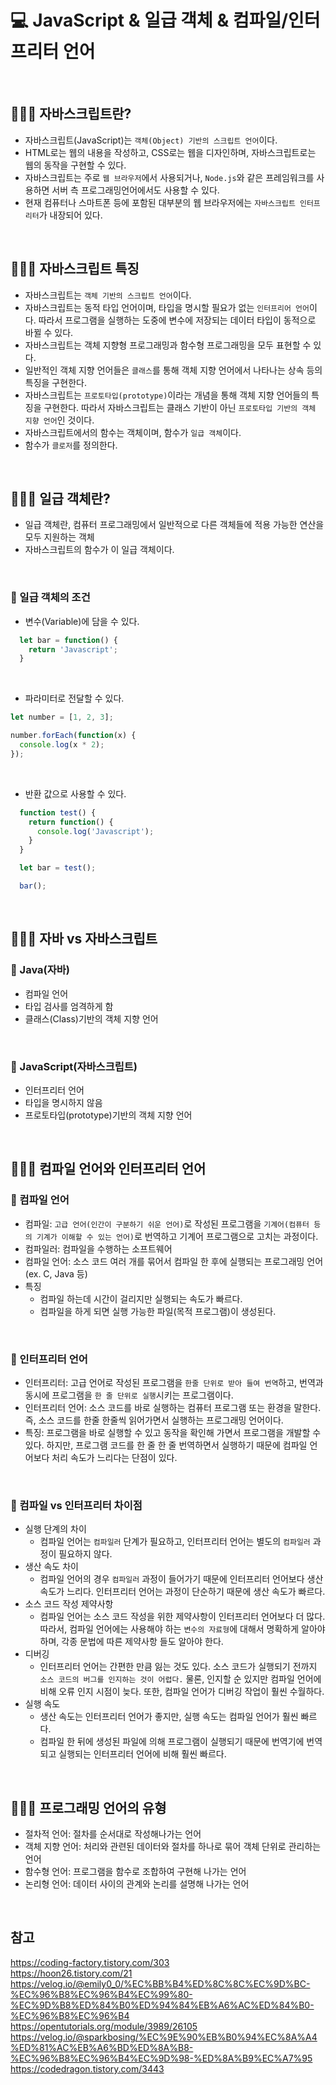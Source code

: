 # 💻 JavaScript & 일급 객체 & 컴파일/인터프리터 언어

<br />

## 👨🏻‍💻 자바스크립트란?
- 자바스크립트(JavaScript)는 `객체(Object) 기반의 스크립트 언어`이다.
- HTML로는 웹의 내용을 작성하고, CSS로는 웹을 디자인하며, 자바스크립트로는 웹의 동작을 구현할 수 있다.
- 자바스크립트는 주로 `웹 브라우저`에서 사용되거나, `Node.js`와 같은 프레임워크를 사용하면 서버 측 프로그래밍언어에서도 사용할 수 있다.
- 현재 컴퓨터나 스마트폰 등에 포함된 대부분의 웹 브라우저에는 `자바스크립트 인터프리터`가 내장되어 있다.

<br />

## 👨🏻‍💻 자바스크립트 특징
- 자바스크립트는 `객체 기반의 스크립트 언어`이다.
- 자바스크립트는 동적 타입 언어이며, 타입을 명시할 필요가 없는 `인터프리어 언어`이다. 따라서 프로그램을 실행하는 도중에 변수에 저장되는 데이터 타입이 동적으로 바뀔 수 있다.
- 자바스크립트는 객체 지향형 프로그래밍과 함수형 프로그래밍을 모두 표현할 수 있다.
- 일반적인 객체 지향 언어들은 `클래스`를 통해 객체 지향 언어에서 나타나는 상속 등의 특징을 구현한다.
- 자바스크립트는 `프로토타입(prototype)`이라는 개념을 통해 객체 지향 언어들의 특징을 구현한다. 따라서 자바스크립트는 클래스 기반이 아닌 `프로토타입 기반의 객체 지향 언어`인 것이다.
- 자바스크립트에서의 함수는 객체이며, 함수가 `일급 객체`이다.
- 함수가 `클로저`를 정의한다.

<br />

## 👨🏻‍💻 일급 객체란?
- 일급 객체란, 컴퓨터 프로그래밍에서 일반적으로 다른 객체들에 적용 가능한 연산을 모두 지원하는 객체
- 자바스크립트의 함수가 이 일급 객체이다.

<br />

### 🏃 일급 객체의 조건
- 변수(Variable)에 담을 수 있다.
```js
  let bar = function() {
    return 'Javascript';
  } 
```
<br />

- 파라미터로 전달할 수 있다.
```js
let number = [1, 2, 3];

number.forEach(function(x) {
  console.log(x * 2);
});
```

<br />

- 반환 값으로 사용할 수 있다.
```js
  function test() {
    return function() {
      console.log('Javascript');
    }
  }

  let bar = test();

  bar();
```

<br />

## 👨🏻‍💻 자바 vs 자바스크립트
### 🏃 Java(자바)
  - 컴파일 언어
  - 타입 검사를 엄격하게 함
  - 클래스(Class)기반의 객체 지향 언어

<br />

### 🏃 JavaScript(자바스크립트)
  - 인터프리터 언어
  - 타입을 명시하지 않음
  - 프로토타입(prototype)기반의 객체 지향 언어

<br />

## 👨🏻‍💻 컴파일 언어와 인터프리터 언어
### 🏃 컴파일 언어
- 컴파일: `고급 언어(인간이 구분하기 쉬운 언어)`로 작성된 프로그램을 `기계어(컴퓨터 등의 기계가 이해할 수 있는 언어)`로 번역하고 기계어 프로그램으로 고치는 과정이다.
- 컴파일러: 컴파일을 수행하는 소프트웨어
- 컴파일 언어: 소스 코드 여러 개를 묶어서 컴파일 한 후에 실행되는 프로그래밍 언어(ex. C, Java 등)
- 특징
  - 컴파일 하는데 시간이 걸리지만 실행되는 속도가 빠르다.
  - 컴파일을 하게 되면 실행 가능한 파일(목적 프로그램)이 생성된다. 

<br />

### 🏃 인터프리터 언어
- 인터프리터: 고급 언어로 작성된 프로그램을 `한줄 단위로 받아 들여 번역`하고, 번역과 동시에 프로그램을 `한 줄 단위로 실행`시키는 프로그램이다.
- 인터프리터 언어: 소스 코드를 바로 실행하는 컴퓨터 프로그램 또는 환경을 말한다. 즉, 소스 코드를 한줄 한줄씩 읽어가면서 실행하는 프로그래밍 언어이다.
- 특징: 프로그램을 바로 실행할 수 있고 동작을 확인해 가면서 프로그램을 개발할 수 있다. 하지만, 프로그램 코드를 한 줄 한 줄 번역하면서 실행하기 때문에 컴파일 언어보다 처리 속도가 느리다는 단점이 있다.

<br />

### 🏃 컴파일 vs 인터프리터 차이점
- 실행 단계의 차이
  - 컴파일 언어는 `컴파일러` 단계가 필요하고, 인터프리터 언어는 별도의 `컴파일러` 과정이 필요하지 않다.
- 생산 속도 차이
  - 컴파일 언어의 경우 `컴파일러` 과정이 들어가기 때문에 인터프리터 언어보다 생산 속도가 느리다. 인터프리터 언어는 과정이 단순하기 때문에 생산 속도가 빠르다.
- 소스 코드 작성 제약사항
  - 컴파일 언어는 소스 코드 작성을 위한 제약사항이 인터프리터 언어보다 더 많다. 따라서, 컴파일 언어에는 사용해야 하는 `변수의 자료형`에 대해서 명확하게 알아야하며, 각종 문법에 따른 제약사항 들도 알아야 한다.
- 디버깅
  - 인터프리터 언어는 간편한 만큼 잃는 것도 있다. 소스 코드가 실행되기 전까지 `소스 코드의 버그를 인지하는 것이 어렵다.` 물론, 인지할 순 있지만 컴파일 언어에 비해 오류 인지 시점이 늦다. 또한, 컴파일 언어가 디버깅 작업이 훨씬 수월하다.
- 실행 속도
  - 생산 속도는 인터프리터 언어가 좋지만, 실행 속도는 컴파일 언어가 훨씬 빠르다.
  - 컴파일 한 뒤에 생성된 파일에 의해 프로그램이 실행되기 때문에 번역기에 번역 되고 실행되는 인터프리터 언어에 비해 훨씬 빠르다.

<br />

## 👨🏻‍💻 프로그래밍 언어의 유형
- 절차적 언어: 절차를 순서대로 작성해나가는 언어
- 객체 지향 언어: 처리와 관련된 데이터와 절차를 하나로 묶어 객체 단위로 관리하는 언어
- 함수형 언어: 프로그램을 함수로 조합하여 구현해 나가는 언어
- 논리형 언어: 데이터 사이의 관계와 논리를 설명해 나가는 언어

<br />

## 참고
https://coding-factory.tistory.com/303 <br />
https://hoon26.tistory.com/21 <br />
https://velog.io/@emily0_0/%EC%BB%B4%ED%8C%8C%EC%9D%BC-%EC%96%B8%EC%96%B4%EC%99%80-%EC%9D%B8%ED%84%B0%ED%94%84%EB%A6%AC%ED%84%B0-%EC%96%B8%EC%96%B4 <br />
https://opentutorials.org/module/3989/26105 <br />
https://velog.io/@sparkbosing/%EC%9E%90%EB%B0%94%EC%8A%A4%ED%81%AC%EB%A6%BD%ED%8A%B8-%EC%96%B8%EC%96%B4%EC%9D%98-%ED%8A%B9%EC%A7%95 <br />
https://codedragon.tistory.com/3443 <br />